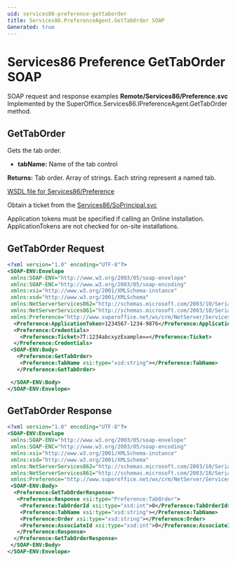 ```yaml
---
uid: services86-preference-gettaborder
title: Services86.PreferenceAgent.GetTabOrder SOAP
Generated: true
---
```


# Services86 Preference GetTabOrder SOAP

SOAP request and response examples **Remote/Services86/Preference.svc**
Implemented by the <see cref="M:SuperOffice.Services86.IPreferenceAgent.GetTabOrder">SuperOffice.Services86.IPreferenceAgent.GetTabOrder</see> method.

## GetTabOrder

Gets the tab order.

* **tabName:** Name of the tab control

**Returns:** Tab order. Array of strings. Each string represent a named tab.


[WSDL file for Services86/Preference](../Services86-Preference.md)

Obtain a ticket from the [Services86/SoPrincipal.svc](../SoPrincipal/SoPrincipal.md)

Application tokens must be specified if calling an Online installation. ApplicationTokens are not checked for on-site installations.

## GetTabOrder Request

```xml
<?xml version="1.0" encoding="UTF-8"?>
<SOAP-ENV:Envelope
 xmlns:SOAP-ENV="http://www.w3.org/2003/05/soap-envelope"
 xmlns:SOAP-ENC="http://www.w3.org/2003/05/soap-encoding"
 xmlns:xsi="http://www.w3.org/2001/XMLSchema-instance"
 xmlns:xsd="http://www.w3.org/2001/XMLSchema"
 xmlns:NetServerServices862="http://schemas.microsoft.com/2003/10/Serialization/Arrays"
 xmlns:NetServerServices861="http://schemas.microsoft.com/2003/10/Serialization/"
 xmlns:Preference="http://www.superoffice.net/ws/crm/NetServer/Services86">
  <Preference:ApplicationToken>1234567-1234-9876</Preference:ApplicationToken>
  <Preference:Credentials>
    <Preference:Ticket>7T:1234abcxyzExample==</Preference:Ticket>
  </Preference:Credentials>
 <SOAP-ENV:Body>
   <Preference:GetTabOrder>
    <Preference:TabName xsi:type="xsd:string"></Preference:TabName>
   </Preference:GetTabOrder>

 </SOAP-ENV:Body>
</SOAP-ENV:Envelope>

```


## GetTabOrder Response

```xml
<?xml version="1.0" encoding="UTF-8"?>
<SOAP-ENV:Envelope
 xmlns:SOAP-ENV="http://www.w3.org/2003/05/soap-envelope"
 xmlns:SOAP-ENC="http://www.w3.org/2003/05/soap-encoding"
 xmlns:xsi="http://www.w3.org/2001/XMLSchema-instance"
 xmlns:xsd="http://www.w3.org/2001/XMLSchema"
 xmlns:NetServerServices862="http://schemas.microsoft.com/2003/10/Serialization/Arrays"
 xmlns:NetServerServices861="http://schemas.microsoft.com/2003/10/Serialization/"
 xmlns:Preference="http://www.superoffice.net/ws/crm/NetServer/Services86">
 <SOAP-ENV:Body>
  <Preference:GetTabOrderResponse>
   <Preference:Response xsi:type="Preference:TabOrder">
    <Preference:TabOrderId xsi:type="xsd:int">0</Preference:TabOrderId>
    <Preference:TabName xsi:type="xsd:string"></Preference:TabName>
    <Preference:Order xsi:type="xsd:string"></Preference:Order>
    <Preference:AssociateId xsi:type="xsd:int">0</Preference:AssociateId>
   </Preference:Response>
  </Preference:GetTabOrderResponse>
 </SOAP-ENV:Body>
</SOAP-ENV:Envelope>

```

